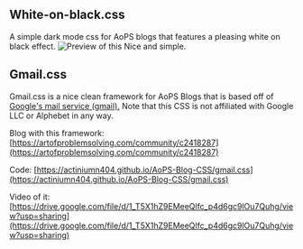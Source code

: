 ## White-on-black.css
A simple dark mode css for AoPS blogs that features a pleasing white on black effect. 
![Preview of this](https://github.com/actiniumn404/White-on-black.css/blob/main/white%20on%20black%20preview.png)
Nice and simple.

## Gmail.css
Gmail.css is a nice clean framework for AoPS Blogs that is based off of [Google's mail service (gmail).](https://gmail.com) Note that this CSS is not affiliated with Google LLC or Alphebet in any way.

Blog with this framework: [https://artofproblemsolving.com/community/c2418287](https://artofproblemsolving.com/community/c2418287)

Code: [https://actiniumn404.github.io/AoPS-Blog-CSS/gmail.css](https://actiniumn404.github.io/AoPS-Blog-CSS/gmail.css)

Video of it: [https://drive.google.com/file/d/1_T5X1hZ9EMeeQlfc_p4d6gc9lOu7Quhg/view?usp=sharing](https://drive.google.com/file/d/1_T5X1hZ9EMeeQlfc_p4d6gc9lOu7Quhg/view?usp=sharing)
